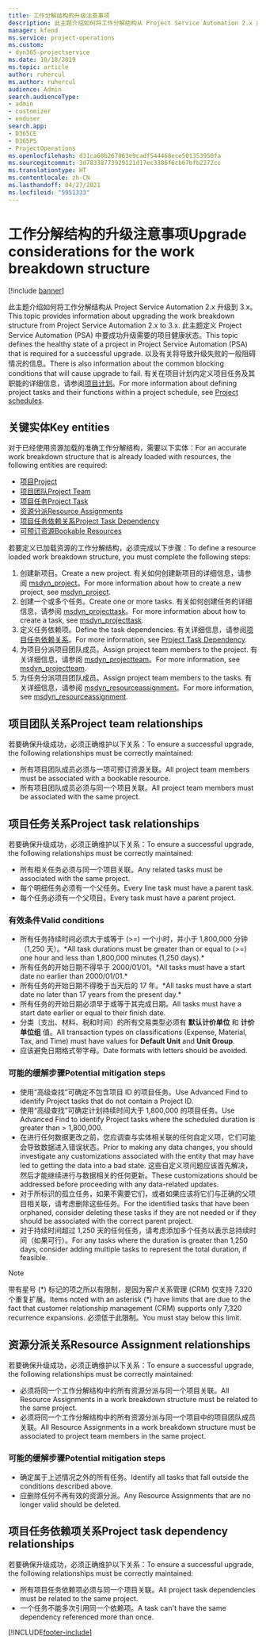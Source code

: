 ```yaml
---
title: 工作分解结构的升级注意事项
description: 此主题介绍如何将工作分解结构从 Project Service Automation 2.x 升级到 3.x。
manager: kfend
ms.service: project-operations
ms.custom:
- dyn365-projectservice
ms.date: 10/18/2019
ms.topic: article
author: ruhercul
ms.author: ruhercul
audience: Admin
search.audienceType:
- admin
- customizer
- enduser
search.app:
- D365CE
- D365PS
- ProjectOperations
ms.openlocfilehash: d31ca60b267063e9cadf544468ece501353950fa
ms.sourcegitcommit: 3d78338773929121d17ec3386f6cb67bfb2272cc
ms.translationtype: HT
ms.contentlocale: zh-CN
ms.lasthandoff: 04/27/2021
ms.locfileid: "5951333"
---
```

# <a name="upgrade-considerations-for-the-work-breakdown-structure"></a><span data-ttu-id="3c8f5-103">工作分解结构的升级注意事项</span><span class="sxs-lookup"><span data-stu-id="3c8f5-103">Upgrade considerations for the work breakdown structure</span></span>

[!include [banner](../includes/psa-now-project-operations.md)]

<span data-ttu-id="3c8f5-104">此主题介绍如何将工作分解结构从 Project Service Automation 2.x 升级到 3.x。</span><span class="sxs-lookup"><span data-stu-id="3c8f5-104">This topic provides information about upgrading the work breakdown structure from Project Service Automation 2.x to 3.x.</span></span> <span data-ttu-id="3c8f5-105">此主题定义 Project Service Automation (PSA) 中要成功升级需要的项目健康状态。</span><span class="sxs-lookup"><span data-stu-id="3c8f5-105">This topic defines the healthy state of a project in Project Service Automation (PSA) that is required for a successful upgrade.</span></span> <span data-ttu-id="3c8f5-106">以及有关将导致升级失败的一般阻碍情况的信息。</span><span class="sxs-lookup"><span data-stu-id="3c8f5-106">There is also information about the common blocking conditions that will cause upgrade to fail.</span></span> <span data-ttu-id="3c8f5-107">有关在项目计划内定义项目任务及其职能的详细信息，请参阅[项目计划](project-creating.md)。</span><span class="sxs-lookup"><span data-stu-id="3c8f5-107">For more information about defining project tasks and their functions within a project schedule, see [Project schedules](project-creating.md).</span></span>

## <a name="key-entities"></a><span data-ttu-id="3c8f5-108">关键实体</span><span class="sxs-lookup"><span data-stu-id="3c8f5-108">Key entities</span></span>
<span data-ttu-id="3c8f5-109">对于已经使用资源加载的准确工作分解结构，需要以下实体：</span><span class="sxs-lookup"><span data-stu-id="3c8f5-109">For an accurate work breakdown structure that is already loaded with resources, the following entities are required:</span></span>

- [<span data-ttu-id="3c8f5-110">项目</span><span class="sxs-lookup"><span data-stu-id="3c8f5-110">Project</span></span>](/dynamics365/customerengagement/on-premises/developer/entities/msdyn_project)
- [<span data-ttu-id="3c8f5-111">项目团队</span><span class="sxs-lookup"><span data-stu-id="3c8f5-111">Project Team</span></span>](/dynamics365/customerengagement/on-premises/developer/entities/msdyn_projectteam)
- [<span data-ttu-id="3c8f5-112">项目任务</span><span class="sxs-lookup"><span data-stu-id="3c8f5-112">Project Task</span></span>](/dynamics365/customerengagement/on-premises/developer/entities/msdyn_projecttask)
- [<span data-ttu-id="3c8f5-113">资源分派</span><span class="sxs-lookup"><span data-stu-id="3c8f5-113">Resource Assignments</span></span>](/dynamics365/customerengagement/on-premises/developer/entities/msdyn_resourceassignment)
- [<span data-ttu-id="3c8f5-114">项目任务依赖关系</span><span class="sxs-lookup"><span data-stu-id="3c8f5-114">Project Task Dependency</span></span>](/dynamics365/customerengagement/on-premises/developer/entities/msdyn_projecttaskdependency)
- [<span data-ttu-id="3c8f5-115">可预订资源</span><span class="sxs-lookup"><span data-stu-id="3c8f5-115">Bookable Resources</span></span>](/dynamics365/customerengagement/on-premises/developer/entities/bookableresource)

<span data-ttu-id="3c8f5-116">若要定义已加载资源的工作分解结构，必须完成以下步骤：</span><span class="sxs-lookup"><span data-stu-id="3c8f5-116">To define a resource loaded work breakdown structure, you must complete the following steps:</span></span>

1. <span data-ttu-id="3c8f5-117">创建新项目。</span><span class="sxs-lookup"><span data-stu-id="3c8f5-117">Create a new project.</span></span> <span data-ttu-id="3c8f5-118">有关如何创建新项目的详细信息，请参阅 [msdyn_project](/dynamics365/customerengagement/on-premises/developer/entities/msdyn_project)。</span><span class="sxs-lookup"><span data-stu-id="3c8f5-118">For more information about how to create a new project, see [msdyn_project](/dynamics365/customerengagement/on-premises/developer/entities/msdyn_project).</span></span>
2. <span data-ttu-id="3c8f5-119">创建一个或多个任务。</span><span class="sxs-lookup"><span data-stu-id="3c8f5-119">Create one or more tasks.</span></span> <span data-ttu-id="3c8f5-120">有关如何创建任务的详细信息，请参阅 [msdyn_projecttask](/dynamics365/customerengagement/on-premises/developer/entities/msdyn_projecttask)。</span><span class="sxs-lookup"><span data-stu-id="3c8f5-120">For more information about how to create a task, see [msdyn_projecttask](/dynamics365/customerengagement/on-premises/developer/entities/msdyn_projecttask).</span></span>
3. <span data-ttu-id="3c8f5-121">定义任务依赖项。</span><span class="sxs-lookup"><span data-stu-id="3c8f5-121">Define the task dependencies.</span></span> <span data-ttu-id="3c8f5-122">有关详细信息，请参阅[项目任务依赖关系](/dynamics365/customerengagement/on-premises/developer/entities/msdyn_projecttaskdependency)。</span><span class="sxs-lookup"><span data-stu-id="3c8f5-122">For more information, see [Project Task Dependency](/dynamics365/customerengagement/on-premises/developer/entities/msdyn_projecttaskdependency).</span></span>
4. <span data-ttu-id="3c8f5-123">为项目分派项目团队成员。</span><span class="sxs-lookup"><span data-stu-id="3c8f5-123">Assign project team members to the project.</span></span> <span data-ttu-id="3c8f5-124">有关详细信息，请参阅 [msdyn_projectteam](/dynamics365/customerengagement/on-premises/developer/entities/msdyn_projectteam)。</span><span class="sxs-lookup"><span data-stu-id="3c8f5-124">For more information, see [msdyn_projectteam](/dynamics365/customerengagement/on-premises/developer/entities/msdyn_projectteam).</span></span>
5. <span data-ttu-id="3c8f5-125">为任务分派项目团队成员。</span><span class="sxs-lookup"><span data-stu-id="3c8f5-125">Assign project team members to the tasks.</span></span> <span data-ttu-id="3c8f5-126">有关详细信息，请参阅 [msdyn_resourceassignment](/dynamics365/customerengagement/on-premises/developer/entities/msdyn_resourceassignment)。</span><span class="sxs-lookup"><span data-stu-id="3c8f5-126">For more information, see [msdyn_resourceassignment](/dynamics365/customerengagement/on-premises/developer/entities/msdyn_resourceassignment).</span></span>

## <a name="project-team-relationships"></a><span data-ttu-id="3c8f5-127">项目团队关系</span><span class="sxs-lookup"><span data-stu-id="3c8f5-127">Project team relationships</span></span>

<span data-ttu-id="3c8f5-128">若要确保升级成功，必须正确维护以下关系：</span><span class="sxs-lookup"><span data-stu-id="3c8f5-128">To ensure a successful upgrade, the following relationships must be correctly maintained:</span></span>
- <span data-ttu-id="3c8f5-129">所有项目团队成员必须与一项可预订资源关联。</span><span class="sxs-lookup"><span data-stu-id="3c8f5-129">All project team members must be associated with a bookable resource.</span></span>
- <span data-ttu-id="3c8f5-130">所有项目团队成员必须与同一个项目关联。</span><span class="sxs-lookup"><span data-stu-id="3c8f5-130">All project team members must be associated with the same project.</span></span> 

## <a name="project-task-relationships"></a><span data-ttu-id="3c8f5-131">项目任务关系</span><span class="sxs-lookup"><span data-stu-id="3c8f5-131">Project task relationships</span></span>
<span data-ttu-id="3c8f5-132">若要确保升级成功，必须正确维护以下关系：</span><span class="sxs-lookup"><span data-stu-id="3c8f5-132">To ensure a successful upgrade, the following relationships must be correctly maintained:</span></span>

- <span data-ttu-id="3c8f5-133">所有相关任务必须与同一个项目关联。</span><span class="sxs-lookup"><span data-stu-id="3c8f5-133">Any related tasks must be associated with the same project.</span></span>
- <span data-ttu-id="3c8f5-134">每个明细任务必须有一个父任务。</span><span class="sxs-lookup"><span data-stu-id="3c8f5-134">Every line task must have a parent task.</span></span>
- <span data-ttu-id="3c8f5-135">每个任务必须有一个父项目。</span><span class="sxs-lookup"><span data-stu-id="3c8f5-135">Every task must have a parent project.</span></span>

### <a name="valid-conditions"></a><span data-ttu-id="3c8f5-136">有效条件</span><span class="sxs-lookup"><span data-stu-id="3c8f5-136">Valid conditions</span></span>

- <span data-ttu-id="3c8f5-137">所有任务持续时间必须大于或等于 (>=) 一个小时，并小于 1,800,000 分钟（1,250 天）。\*</span><span class="sxs-lookup"><span data-stu-id="3c8f5-137">All task durations must be greater than or equal to (>=) one hour and less than 1,800,000 minutes (1,250 days).\*</span></span>
- <span data-ttu-id="3c8f5-138">所有任务的开始日期不得早于 2000/01/01。\*</span><span class="sxs-lookup"><span data-stu-id="3c8f5-138">All tasks must have a start date no earlier than 2000/01/01.\*</span></span>
- <span data-ttu-id="3c8f5-139">所有任务的开始日期不得晚于当天后的 17 年。\*</span><span class="sxs-lookup"><span data-stu-id="3c8f5-139">All tasks must have a start date no later than 17 years from the present day.\*</span></span>
- <span data-ttu-id="3c8f5-140">所有任务的开始日期必须早于或等于其完成日期。</span><span class="sxs-lookup"><span data-stu-id="3c8f5-140">All tasks must have a start date earlier or equal to their finish date.</span></span>
- <span data-ttu-id="3c8f5-141">分类（支出、材料、税和时间）的所有交易类型必须有 **默认计价单位** 和 **计价单位组** 值。</span><span class="sxs-lookup"><span data-stu-id="3c8f5-141">All transaction types on classifications (Expense, Material, Tax, and Time) must have values for **Default Unit** and **Unit Group**.</span></span>
- <span data-ttu-id="3c8f5-142">应该避免日期格式带字母。</span><span class="sxs-lookup"><span data-stu-id="3c8f5-142">Date formats with letters should be avoided.</span></span>

### <a name="potential-mitigation-steps"></a><span data-ttu-id="3c8f5-143">可能的缓解步骤</span><span class="sxs-lookup"><span data-stu-id="3c8f5-143">Potential mitigation steps</span></span>
- <span data-ttu-id="3c8f5-144">使用“高级查找”可确定不包含项目 ID 的项目任务。</span><span class="sxs-lookup"><span data-stu-id="3c8f5-144">Use Advanced Find to identify Project tasks that do not contain a Project ID.</span></span>
- <span data-ttu-id="3c8f5-145">使用“高级查找”可确定计划持续时间大于 1,800,000 的项目任务。</span><span class="sxs-lookup"><span data-stu-id="3c8f5-145">Use Advanced Find to identify Project tasks where the scheduled duration is greater than > 1,800,000.</span></span>
- <span data-ttu-id="3c8f5-146">在进行任何数据更改之前，您应调查与实体相关联的任何自定义项，它们可能会导致数据进入错误状态。</span><span class="sxs-lookup"><span data-stu-id="3c8f5-146">Prior to making any data changes, you should investigate any customizations associated with the entity that may have led to getting the data into a bad state.</span></span> <span data-ttu-id="3c8f5-147">这些自定义项问题应该首先解决，然后才能继续进行与数据相关的任何更新。</span><span class="sxs-lookup"><span data-stu-id="3c8f5-147">These customizations should be addressed before proceeding with any data-related updates.</span></span>
- <span data-ttu-id="3c8f5-148">对于所标识的孤立任务，如果不需要它们，或者如果应该将它们与正确的父项目相关联，请考虑删除这些任务。</span><span class="sxs-lookup"><span data-stu-id="3c8f5-148">For the identified tasks that have been orphaned, consider deleting these tasks if they are not needed or if they should be associated with the correct parent project.</span></span>
- <span data-ttu-id="3c8f5-149">对于持续时间超过 1,250 天的任何任务，请考虑添加多个任务以表示总持续时间（如果可行）。</span><span class="sxs-lookup"><span data-stu-id="3c8f5-149">For any tasks where the duration is greater than 1,250 days, consider adding multiple tasks to represent the total duration, if feasible.</span></span>

> [!NOTE]
> <span data-ttu-id="3c8f5-150">带有星号 (\*) 标记的项之所以有限制，是因为客户关系管理 (CRM) 仅支持 7,320 个重复扩展。</span><span class="sxs-lookup"><span data-stu-id="3c8f5-150">Items noted with an asterisk (\*) have limits that are due to the fact that customer relationship management (CRM) supports only 7,320 recurrence expansions.</span></span> <span data-ttu-id="3c8f5-151">必须低于此限制。</span><span class="sxs-lookup"><span data-stu-id="3c8f5-151">You must stay below this limit.</span></span>

## <a name="resource-assignment-relationships"></a><span data-ttu-id="3c8f5-152">资源分派关系</span><span class="sxs-lookup"><span data-stu-id="3c8f5-152">Resource Assignment relationships</span></span>
<span data-ttu-id="3c8f5-153">若要确保升级成功，必须正确维护以下关系：</span><span class="sxs-lookup"><span data-stu-id="3c8f5-153">To ensure a successful upgrade, the following relationships must be correctly maintained:</span></span>

- <span data-ttu-id="3c8f5-154">必须将同一个工作分解结构中的所有资源分派与同一个项目关联。</span><span class="sxs-lookup"><span data-stu-id="3c8f5-154">All Resource Assignments in a work breakdown structure must be related to the same project.</span></span>
- <span data-ttu-id="3c8f5-155">必须将同一个工作分解结构中的所有资源分派与同一个项目中的项目团队成员关联。</span><span class="sxs-lookup"><span data-stu-id="3c8f5-155">All Resource Assignments in a work breakdown structure must be associated to project team members in the same project.</span></span>

### <a name="potential-mitigation-steps"></a><span data-ttu-id="3c8f5-156">可能的缓解步骤</span><span class="sxs-lookup"><span data-stu-id="3c8f5-156">Potential mitigation steps</span></span>
- <span data-ttu-id="3c8f5-157">确定属于上述情况之外的所有任务。</span><span class="sxs-lookup"><span data-stu-id="3c8f5-157">Identify all tasks that fall outside the conditions described above.</span></span>  
- <span data-ttu-id="3c8f5-158">应删除任何不再有效的资源分派。</span><span class="sxs-lookup"><span data-stu-id="3c8f5-158">Any Resource Assignments that are no longer valid should be deleted.</span></span>

## <a name="project-task-dependency-relationships"></a><span data-ttu-id="3c8f5-159">项目任务依赖项关系</span><span class="sxs-lookup"><span data-stu-id="3c8f5-159">Project task dependency relationships</span></span>
<span data-ttu-id="3c8f5-160">若要确保升级成功，必须正确维护以下关系：</span><span class="sxs-lookup"><span data-stu-id="3c8f5-160">To ensure a successful upgrade, the following relationships must be correctly maintained:</span></span>

- <span data-ttu-id="3c8f5-161">所有项目任务依赖项必须与同一个项目关联。</span><span class="sxs-lookup"><span data-stu-id="3c8f5-161">All project task dependencies must be related to the same project.</span></span>
- <span data-ttu-id="3c8f5-162">一个任务不能多次引用同一个依赖项。</span><span class="sxs-lookup"><span data-stu-id="3c8f5-162">A task can't have the same dependency referenced more than once.</span></span>


[!INCLUDE[footer-include](../includes/footer-banner.md)]